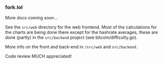### fork.lol

More docs coming soon...

See the `src/web` directory for the web frontend. Most of the calculations for the charts are being done there except for the hashrate averages, these are done (partly) in the `src/backend` project (see bitcoin/difficulty.go).

More info on the front and back-end in `/src/web` and `src/backend`.


Code review MUCH appreciated!